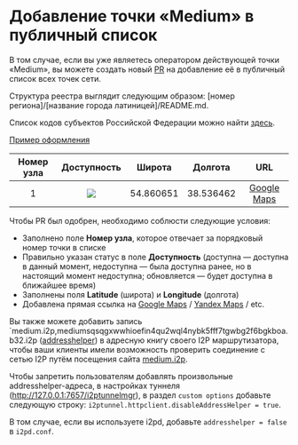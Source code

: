 # Добавление точки «Medium» в публичный список

В том случае, если вы уже являетесь оператором действующей точки «Medium», вы можете создать новый [PR](https://github.com/medium-isp/medium/pulls) на добавление её в публичный список всех точек сети.

Структура реестра выглядит следующим образом: [номер региона]/[название города латиницей]/README.md.

Список кодов субъектов Российской Федерации можно найти [здесь](https://ru.wikipedia.org/wiki/%D0%9A%D0%BE%D0%B4%D1%8B_%D1%81%D1%83%D0%B1%D1%8A%D0%B5%D0%BA%D1%82%D0%BE%D0%B2_%D0%A0%D0%BE%D1%81%D1%81%D0%B8%D0%B9%D1%81%D0%BA%D0%BE%D0%B9_%D0%A4%D0%B5%D0%B4%D0%B5%D1%80%D0%B0%D1%86%D0%B8%D0%B8).

[Пример оформления](https://pastebin.com/raw/pPa0VQJA)

| Номер узла | Доступность | Широта  | Долгота | URL |
|:----------:|:-----------:|:-------:|:-------:|:---:|
| 1         | ![](https://img.shields.io/badge/доступен-success.svg)   | 54.860651 | 38.536462 | [Google Maps](https://www.google.com/maps/place/54°51'38.3"N+38°32'11.3"E)

Чтобы PR был одобрен, необходимо соблюсти следующие условия:

* Заполнено поле **Номер узла**, которое отвечает за порядковый номер точки в списке
* Правильно указан статус в поле **Доступность** (доступна — доступна в данный момент, недоступна — была доступна ранее, но в настоящий момент недоступна; обновляется — будет доступна в ближайшее время)
* Заполнены поля **Latitude** (широта) и **Longitude** (долгота)
* Добавлена прямая ссылка на [Google Maps](https://maps.google.com) / [Yandex Maps](https://maps.yandex.ru) / etc.

Вы также можете добавить запись `medium.i2p,mediumsqsqgxwwhioefin4qu2wql4nybk5fff7tgwbg2f6bgkboa.b32.i2p ([addresshelper](http://medium.i2p/?i2paddresshelper=dLJzgrK601vSbtNZGQ~R8V0ruRsdeG35gaIdH0RkXzoFioASVww8YociZfrgLsnHmKmMfA46fFv6goHkWYLMcWCDqoNc1X1bUzJwNxGHDcJJ1svKCuMGJDm5Ve~UMkdqEWofeT4tc4F14dJE48ff10jM4Y3Zc1tJCBuXKwtwa~mAdSacDlowXABP3kQ76kpMqQZ6dAithyAi53u-USvTmpK0Lc4uvZsWQL32m~qGMEiNrrlAhHZY2ttPbPUq8ig1bhEoBkN9CEYDdEgH3mw9CNmIhUrQThD9Hp~Wlsvd1x0815U-DDPqQvbwj2KgVRRt4z0uvZ-Ol0gpJwSgXfovVmuGj-PjbzFlfe-oGB-hQWEM~rTvIGdoS09nyWZtzzEQMnOwxv72fEM7HVQbMzSQ3B2UMHDWcXaY~lmQNnXcvNPMZiWA9Qt0ogUdWzDMyz1OvK5hsUPOLEYJMQ7GS272Mx3E6fqGct2EJ20IDIY8MfMVvCzYOK58lvTqeEsAz-fRBQAEAAcAAA==)) в адресную книгу своего I2P маршрутизатора, чтобы ваши клиенты имели возможность проверить соединение с сетью I2P путём посещения сайта [medium.i2p](http://medium.i2p).

Чтобы запретить пользователям добавлять произвольные addresshelper-адреса, в настройках туннеля (http://127.0.0.1:7657/i2ptunnelmgr), в раздел `custom options` добавьте следующую строку: `i2ptunnel.httpclient.disableAddressHelper = true`.

В том случае, если вы используете i2pd, добавьте `addresshelper = false` в `i2pd.conf`.
